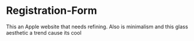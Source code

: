 # Registration-Form
This an Apple website that needs refining. Also is minimalism and this glass aesthetic a trend cause its cool
